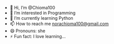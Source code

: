 - 👋 Hi, I’m @Chioma100
- 👀 I’m interested in Programming 
- 🌱 I’m currently learning Python 
- 📫 How to reach me norachioma100@gmail.com
- 😄 Pronouns: she 
- ⚡ Fun fact: I love learning... 

<!---
Chioma100/Chioma100 is a ✨ special ✨ repository because its `README.md` (this file) appears on your GitHub profile.
You can click the Preview link to take a look at your changes.
--->

